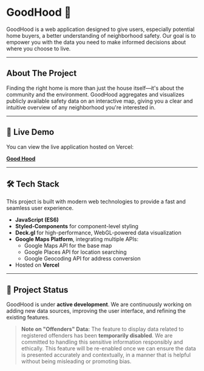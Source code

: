 # GoodHood 🏡

GoodHood is a web application designed to give users, especially potential home buyers, a better understanding of neighborhood safety. Our goal is to empower you with the data you need to make informed decisions about where you choose to live.

---

## About The Project

Finding the right home is more than just the house itself—it's about the community and the environment. GoodHood aggregates and visualizes publicly available safety data on an interactive map, giving you a clear and intuitive overview of any neighborhood you're interested in.

---

## 🚀 Live Demo

You can view the live application hosted on Vercel:

**[Good Hood](https://maps-nine-liart.vercel.app)**

---

## 🛠️ Tech Stack

This project is built with modern web technologies to provide a fast and seamless user experience.

- **JavaScript (ES6)**
- **Styled-Components** for component-level styling
- **Deck.gl** for high-performance, WebGL-powered data visualization
- **Google Maps Platform**, integrating multiple APIs:
  - Google Maps API for the base map
  - Google Places API for location searching
  - Google Geocoding API for address conversion
- Hosted on **Vercel**

---

## 🚧 Project Status

GoodHood is under **active development**. We are continuously working on adding new data sources, improving the user interface, and refining the existing features.

> **Note on "Offenders" Data:** The feature to display data related to registered offenders has been **temporarily disabled**. We are committed to handling this sensitive information responsibly and ethically. This feature will be re-enabled once we can ensure the data is presented accurately and contextually, in a manner that is helpful without being misleading or promoting bias.
